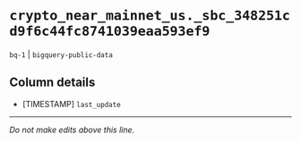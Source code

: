 # `crypto_near_mainnet_us._sbc_348251cd9f6c44fc8741039eaa593ef9`
`bq-1` | `bigquery-public-data`

## Column details
* [TIMESTAMP] `last_update`

-------------------------------------------------------------------------------
*Do not make edits above this line.*
